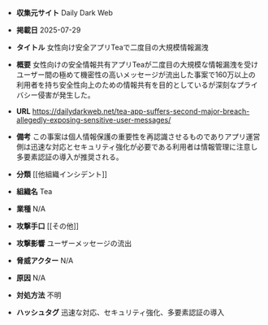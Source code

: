 - **収集元サイト**
Daily Dark Web

- **掲載日**
2025-07-29

- **タイトル**
女性向け安全アプリTeaで二度目の大規模情報漏洩

- **概要**
女性向けの安全情報共有アプリTeaが二度目の大規模な情報漏洩を受けユーザー間の極めて機密性の高いメッセージが流出した事案で160万以上の利用者を持ち安全性向上のための情報共有を目的としているが深刻なプライバシー侵害が発生した。

- **URL**
https://dailydarkweb.net/tea-app-suffers-second-major-breach-allegedly-exposing-sensitive-user-messages/

- **備考**
この事案は個人情報保護の重要性を再認識させるものでありアプリ運営側は迅速な対応とセキュリティ強化が必要である利用者は情報管理に注意し多要素認証の導入が推奨される。

- **分類**
[[他組織インシデント]]

- **組織名**
Tea

- **業種**
N/A

- **攻撃手口**
[[その他]]

- **攻撃影響**
ユーザーメッセージの流出

- **脅威アクター**
N/A

- **原因**
N/A

- **対処方法**
不明

- **ハッシュタグ**
迅速な対応、セキュリティ強化、多要素認証の導入
